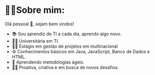 # 👩‍💻Sobre mim:

Olá pessoal 👋, sejam bem vindos!

- 📚 Sou aprendiz de TI a cada dia, aprendo algo novo.
- 👩‍🎓 Universitária em TI.
- 👩‍💻 Estágio em gestão de projetos em multinacional
- ⚙️ Conhecimentos básicos em Java, JavaScript, Banco de Dados e HTML.
- 🥷 Aprendendo metodologias ágeis.
- 🏃‍♀️ Proativa, criativa e em busca de novos desafios.


